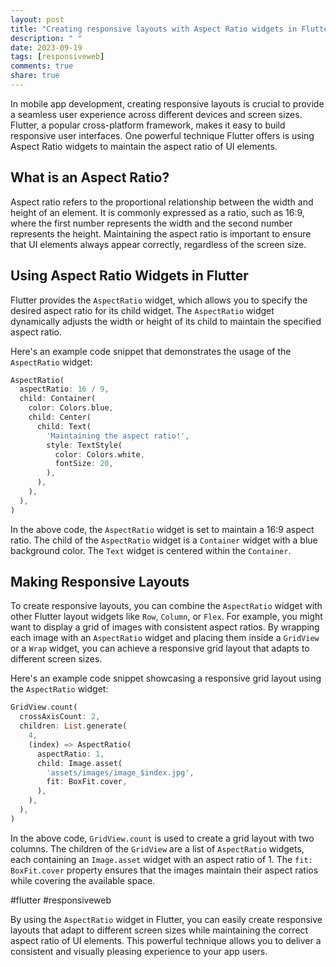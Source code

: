 ```yaml
---
layout: post
title: "Creating responsive layouts with Aspect Ratio widgets in Flutter"
description: " "
date: 2023-09-19
tags: [responsiveweb]
comments: true
share: true
---
```


In mobile app development, creating responsive layouts is crucial to provide a seamless user experience across different devices and screen sizes. Flutter, a popular cross-platform framework, makes it easy to build responsive user interfaces. One powerful technique Flutter offers is using Aspect Ratio widgets to maintain the aspect ratio of UI elements.

## What is an Aspect Ratio?

Aspect ratio refers to the proportional relationship between the width and height of an element. It is commonly expressed as a ratio, such as 16:9, where the first number represents the width and the second number represents the height. Maintaining the aspect ratio is important to ensure that UI elements always appear correctly, regardless of the screen size.

## Using Aspect Ratio Widgets in Flutter

Flutter provides the `AspectRatio` widget, which allows you to specify the desired aspect ratio for its child widget. The `AspectRatio` widget dynamically adjusts the width or height of its child to maintain the specified aspect ratio.

Here's an example code snippet that demonstrates the usage of the `AspectRatio` widget:

```dart
AspectRatio(
  aspectRatio: 16 / 9,
  child: Container(
    color: Colors.blue,
    child: Center(
      child: Text(
        'Maintaining the aspect ratio!',
        style: TextStyle(
          color: Colors.white,
          fontSize: 20,
        ),
      ),
    ),
  ),
)
``` 

In the above code, the `AspectRatio` widget is set to maintain a 16:9 aspect ratio. The child of the `AspectRatio` widget is a `Container` widget with a blue background color. The `Text` widget is centered within the `Container`.

## Making Responsive Layouts

To create responsive layouts, you can combine the `AspectRatio` widget with other Flutter layout widgets like `Row`, `Column`, or `Flex`. For example, you might want to display a grid of images with consistent aspect ratios. By wrapping each image with an `AspectRatio` widget and placing them inside a `GridView` or a `Wrap` widget, you can achieve a responsive grid layout that adapts to different screen sizes.

Here's an example code snippet showcasing a responsive grid layout using the `AspectRatio` widget:

```dart
GridView.count(
  crossAxisCount: 2,
  children: List.generate(
    4,
    (index) => AspectRatio(
      aspectRatio: 1,
      child: Image.asset(
        'assets/images/image_$index.jpg',
        fit: BoxFit.cover,
      ),
    ),
  ),
)
```

In the above code, `GridView.count` is used to create a grid layout with two columns. The children of the `GridView` are a list of `AspectRatio` widgets, each containing an `Image.asset` widget with an aspect ratio of 1. The `fit: BoxFit.cover` property ensures that the images maintain their aspect ratios while covering the available space.

#flutter #responsiveweb

By using the `AspectRatio` widget in Flutter, you can easily create responsive layouts that adapt to different screen sizes while maintaining the correct aspect ratio of UI elements. This powerful technique allows you to deliver a consistent and visually pleasing experience to your app users.